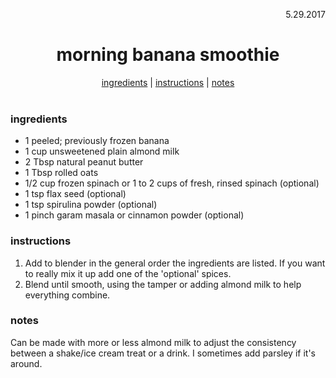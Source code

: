 <p align="right">5.29.2017</p>

<h1 align="center">morning banana smoothie</h1>

<div align="center">
  <a href="#ingredients">ingredients</a> | 
  <a href="#instructions">instructions</a> | 
  <a href="#notes">notes</a>
</div>
<br>

### ingredients
- 1 peeled; previously frozen banana
- 1 cup unsweetened plain almond milk
- 2 Tbsp natural peanut butter
- 1 Tbsp rolled oats
- 1/2 cup frozen spinach or 1 to 2 cups of fresh, rinsed spinach (optional)
- 1 tsp flax seed (optional)
- 1 tsp spirulina powder (optional)
- 1 pinch garam masala or cinnamon powder (optional)

### instructions
1. Add to blender in the general order the ingredients are listed.  If you want to really mix it up add one of the 'optional' spices.
2. Blend until smooth, using the tamper or adding almond milk to help everything combine.

### notes
Can be made with more or less almond milk to adjust the consistency between a shake/ice cream treat or a drink.  I 
sometimes add parsley if it's around.
